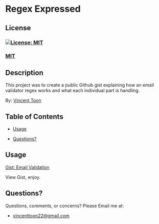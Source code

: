 # Regex Expressed

## License
### [![License: MIT](https://img.shields.io/badge/License-MIT-yellow.svg)](https://opensource.org/licenses/MIT)
### [MIT](https://opensource.org/licenses/MIT)

## Description

This project was to create a public Github gist explaining how an email validator regex works and what each individual part is handling.

By: [Vincent Toon](https://github.com/Vincenttoon)

## Table of Contents

* [Usage](#usage)  

* [Questions?](#questions)

## Usage

[Gist: Email Validation](https://gist.github.com/Vincenttoon/1f10293586cd92f5e5d040f28c1f4686#quantifiers)

View Gist, enjoy.

## Questions?

Questions, comments, or concerns? Please Email me at:
* vincenttoon22@gmail.com